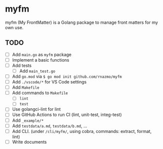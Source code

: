 # myfm

myfm (My FrontMatter) is a Golang package to manage front matters for my own use.

## TODO

- [ ] Add `main.go` as `myfm` package
- [ ] Implement a basic functions
- [ ] Add tests
  - [ ] Add `main_test.go`
- [ ] Add `go.mod` via `$ go mod init github.com/rnazmo/myfm`
- [ ] Add `./vscode/*` for VS Code settings
- [ ] Add `Makefile`
- [ ] Add commands to `Makefile`
  - [ ] `lint`
  - [ ] `test`
- [ ] Use golangci-lint for lint
- [ ] Use GitHub Actions to run CI (lint, unit-test, integ-test)
- [ ] Add `_example/*`
- [ ] Add `testdata/a.md`, `testdata/b.md`, ...
- [ ] Add CLI. (under `/cli/myfm/`, using cobra, commands: extract, format, lint)
- [ ] Write documents
